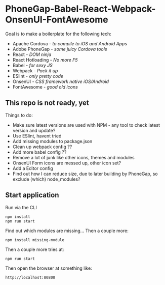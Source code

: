 # PhoneGap-Babel-React-Webpack-OnsenUI-FontAwesome

Goal is to make a boilerplate for the following tech:

- Apache Cordova - *to compile to iOS and Android Apps*
- Adobe PhoneGap - *some juicy Cordova tools*
- React - *DOM ninja*
- React Hotloading - *No more F5*
- Babel - *for sexy JS*
- Webpack - *Pack it up*
- ESlint - *only pretty code*
- OnsenUI - *CSS framework native iOS/Android*
- FontAwesome - *good old icons*

## This repo is not ready, yet
Things to do:
- Make sure latest versions are used with NPM - any tool to check latest version and update?
- Use ESlint, havent tried
- Add missing modules to package.json
- Clean up webpack config ??
- Add more babel config ??
- Remove a lot of junk like other icons, themes and modules
- OnsenUI Form icons are messed up, other icon set?
- Add a Editor config
- Find out how I can reduce size, due to later building by PhoneGap, so exclude (which) node_modules?

## Start application
Run via the CLI
```
npm install
npm run start
```
Find out which modules are missing... Then a couple more:
```
npm install missing-module
```
Then a couple more tries at:
```
npm run start
```
Then open the browser at something like:
```
http://localhost:80800
```
